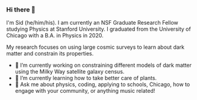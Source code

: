 ### Hi there 👋

I'm Sid (he/him/his).
I am currently an NSF Graduate Research Fellow studying Physics at Stanford University.
I graduated from the University of Chicago with a B.A. in Physics in 2020.

My research focuses on using large cosmic surveys to learn about dark matter and constrain its properties.

- 🔭 I’m currently working on constraining different models of dark matter using the Milky Way satellite galaxy census.
- 🌱 I’m currently learning how to take better care of plants.
- 💬 Ask me about physics, coding, applying to schools, Chicago, how to engage with your community, or anything music related!
